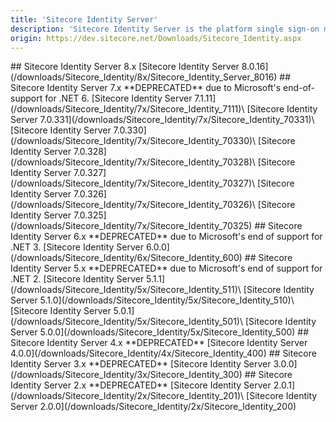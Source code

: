 ```yaml
---
title: 'Sitecore Identity Server'
description: 'Sitecore Identity Server is the platform single sign-on mechanism for Sitecore Experience Platform and Sitecore Experience Commerce.'
origin: https://dev.sitecore.net/Downloads/Sitecore_Identity.aspx
---
```


<Card variant='outlineRaised' px={0} mb={8}>
<CardHeader>
## Sitecore Identity Server 8.x
</CardHeader>
<CardBody>
[Sitecore Identity Server 8.0.16](/downloads/Sitecore_Identity/8x/Sitecore_Identity_Server_8016)
</CardBody>          
</Card>

<Card variant='outlineRaised' px={0} mb={8}>
<CardHeader>
## Sitecore Identity Server 7.x
**DEPRECATED** due to Microsoft's end-of-support for .NET 6.
</CardHeader>
<CardBody>
[Sitecore Identity Server 7.1.11](/downloads/Sitecore_Identity/7x/Sitecore_Identity_7111)\
[Sitecore Identity Server 7.0.331](/downloads/Sitecore_Identity/7x/Sitecore_Identity_70331)\
[Sitecore Identity Server 7.0.330](/downloads/Sitecore_Identity/7x/Sitecore_Identity_70330)\
[Sitecore Identity Server 7.0.328](/downloads/Sitecore_Identity/7x/Sitecore_Identity_70328)\
[Sitecore Identity Server 7.0.327](/downloads/Sitecore_Identity/7x/Sitecore_Identity_70327)\
[Sitecore Identity Server 7.0.326](/downloads/Sitecore_Identity/7x/Sitecore_Identity_70326)\
[Sitecore Identity Server 7.0.325](/downloads/Sitecore_Identity/7x/Sitecore_Identity_70325)
</CardBody>          
</Card>

<Card variant='outlineRaised' px={0} mb={8}>
<CardHeader>
## Sitecore Identity Server 6.x
**DEPRECATED** due to Microsoft's end of support for .NET 3.
</CardHeader>
<CardBody>
[Sitecore Identity Server 6.0.0](/downloads/Sitecore_Identity/6x/Sitecore_Identity_600)
</CardBody>          
</Card>

<Card variant='outlineRaised' px={0} mb={8}>
<CardHeader>
## Sitecore Identity Server 5.x
**DEPRECATED** due to Microsoft's end of support for .NET 2.
</CardHeader>
<CardBody>
[Sitecore Identity Server 5.1.1](/downloads/Sitecore_Identity/5x/Sitecore_Identity_511)\
[Sitecore Identity Server 5.1.0](/downloads/Sitecore_Identity/5x/Sitecore_Identity_510)\
[Sitecore Identity Server 5.0.1](/downloads/Sitecore_Identity/5x/Sitecore_Identity_501)\
[Sitecore Identity Server 5.0.0](/downloads/Sitecore_Identity/5x/Sitecore_Identity_500)
</CardBody>          
</Card>

<Card variant='outlineRaised' px={0} mb={8}>
<CardHeader>
## Sitecore Identity Server 4.x
**DEPRECATED**
</CardHeader>
<CardBody>
[Sitecore Identity Server 4.0.0](/downloads/Sitecore_Identity/4x/Sitecore_Identity_400)
</CardBody>          
</Card>

<Card variant='outlineRaised' px={0} mb={8}>
<CardHeader>
## Sitecore Identity Server 3.x
**DEPRECATED**
</CardHeader>
<CardBody>
[Sitecore Identity Server 3.0.0](/downloads/Sitecore_Identity/3x/Sitecore_Identity_300)
</CardBody>          
</Card>

<Card variant='outlineRaised' px={0} mb={8}>
<CardHeader>
## Sitecore Identity Server 2.x
**DEPRECATED**
</CardHeader>
<CardBody>
[Sitecore Identity Server 2.0.1](/downloads/Sitecore_Identity/2x/Sitecore_Identity_201)\
[Sitecore Identity Server 2.0.0](/downloads/Sitecore_Identity/2x/Sitecore_Identity_200)
</CardBody>          
</Card>

